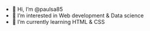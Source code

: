 - 👋 Hi, I’m @paulsa85
- 👀 I’m interested in Web development & Data science
- 🌱 I’m currently learning HTML & CSS

<!---
paulsa85/paulsa85 is a ✨ special ✨ repository because its `README.md` (this file) appears on your GitHub profile.
You can click the Preview link to take a look at your changes.
--->
